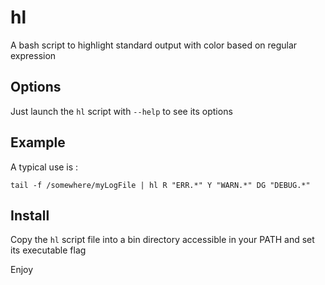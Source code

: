 # hl
A bash script to highlight standard output with color based on regular expression

## Options
Just launch the `hl` script with `--help` to see its options

## Example
A typical use is :

`tail -f /somewhere/myLogFile | hl R "ERR.*" Y "WARN.*" DG "DEBUG.*"`

## Install
Copy the `hl` script file into a bin directory accessible in your PATH and set its executable flag

Enjoy
